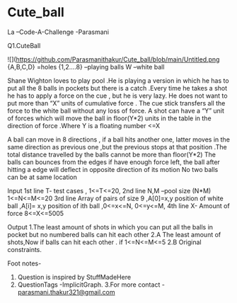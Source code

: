 # Cute_ball
La –Code-A-Challenge
                                            -Parasmani

Q1.CuteBall

![](https://github.com/Parasmanithakur/Cute_ball/blob/main/Untitled.png
{A,B,C,D} =holes
{1,2….8} –playing balls
W –white ball




Shane Wighton  loves to play pool .He is playing a version in which he has to put all the 8 balls in pockets but there is a catch .Every time he takes a shot he has to apply a force on the cue , but he is very lazy. He does not want to put more than “X” units of cumulative force .
The cue stick transfers all the force to the white ball without any loss of force.
A shot can have a “Y” unit of forces which will move the ball in floor(Y*2) units in the table in the direction of force .Where Y is a floating number <=X

A ball can move in 8 directions , if a ball hits another one, latter moves in the same direction as previous one ,but the previous stops at that position .The total distance travelled by the balls cannot be more than floor(Y*2)
The balls can bounces from the edges if have enough force left, the ball after hitting a edge will deflect in opposite direction of its motion
No two balls can be at same location





Input 
  1st line T- test cases , 1<=T<=20,
2nd line N,M –pool size (N*M) 1<=N<=M<=20
3rd  line Array of pairs of size 9 ,A[0]=x,y position of white ball ,A[i]= x,y position of ith ball  ,0<=x<=N, 0<=y<=M,
4th  line X- Amount of force 8<=X<=5005

Output
 1.The least amount of shots in which you can put all the balls in pocket but no numbered balls can hit each other
2.A The least amount of shots,Now if balls can hit each other . if 1<=N<=M<=5
 2.B Original constraints.
   
Foot notes-
1.  Question is inspired by StuffMadeHere 
2. QuestionTags -ImplicitGraph.
3.For more contact - parasmani.thakur321@gmail.com


